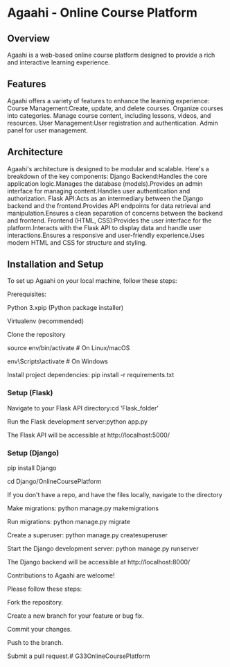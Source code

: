 # Agaahi - Online Course Platform

## Overview
Agaahi is a web-based online course platform designed to provide a rich and interactive learning experience. 

## Features
Agaahi offers a variety of features to enhance the learning experience:
Course Management:Create, update, and delete courses.
Organize courses into categories.
Manage course content, including lessons, videos, and resources.
User Management:User registration and authentication.
Admin panel for user management.

## Architecture
Agaahi's architecture is designed to be modular and scalable. Here's a breakdown of the key components:
Django Backend:Handles the core application logic.Manages the database (models).Provides an admin interface for managing content.Handles user authentication and authorization.
Flask API:Acts as an intermediary between the Django backend and the frontend.Provides API endpoints for data retrieval and manipulation.Ensures a clean separation of concerns between the backend and frontend.
Frontend (HTML, CSS):Provides the user interface for the platform.Interacts with the Flask API to display data and handle user interactions.Ensures a responsive and user-friendly experience.Uses modern HTML and CSS for structure and styling.


## **Installation and Setup**

To set up Agaahi on your local machine, follow these steps:

Prerequisites:

Python 3.xpip (Python package installer)

Virtualenv (recommended)

Clone the repository

source env/bin/activate  # On Linux/macOS

env\Scripts\activate  # On Windows

Install project dependencies: pip install -r requirements.txt 


### **Setup (Flask)**
Navigate to your Flask API directory:cd 'Flask_folder'

Run the Flask development server:python app.py

The Flask API will be accessible at http://localhost:5000/


### **Setup (Django)**
pip install Django

cd Django/OnlineCoursePlatform

If you don't have a repo, and have the files locally, navigate to the directory

Make migrations: python manage.py makemigrations

Run migrations: python manage.py migrate

Create a superuser: python manage.py createsuperuser

Start the Django development server: python manage.py runserver

The Django backend will be accessible at http://localhost:8000/



Contributions to Agaahi are welcome! 

 Please follow these steps:
 
 Fork the repository.
 
 Create a new branch for your feature or bug fix.
 
 Commit your changes.
 
 Push to the branch.
 
 Submit a pull request.# G33OnlineCoursePlatform
